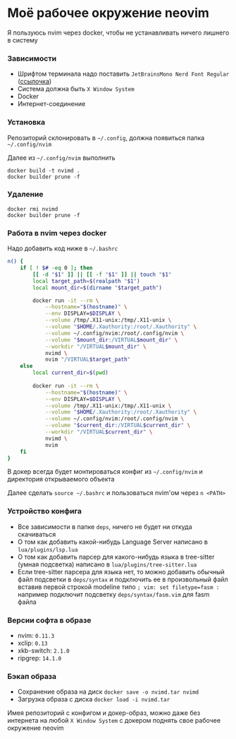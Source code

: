 # Моё рабочее окружение neovim

Я пользуюсь nvim через docker, чтобы не устанавливать ничего лишнего в систему

### Зависимости

- Шрифтом терминала надо поставить `JetBrainsMono Nerd Font Regular` ([ссылочка](https://www.nerdfonts.com/font-downloads))
- Система должна быть `X Window System`
- Docker
- Интернет-соединение

### Установка

Репозиторий склонировать в `~/.config`, должна появиться папка `~/.config/nvim`

Далее из `~/.config/nvim` выполнить

```
docker build -t nvimd .
docker builder prune -f
```

### Удаление 

```
docker rmi nvimd
docker builder prune -f
```

### Работа в nvim через docker

Надо добавить код ниже в `~/.bashrc`

```bash
n() {
    if [ ! $# -eq 0 ]; then
        [[ -d "$1" ]] || [[ -f "$1" ]] || touch "$1"
        local target_path=$(realpath "$1")
        local mount_dir=$(dirname "$target_path")

        docker run -it --rm \
            --hostname="$(hostname)" \
            --env DISPLAY=$DISPLAY \
            --volume /tmp/.X11-unix:/tmp/.X11-unix \
            --volume "$HOME/.Xauthority:/root/.Xauthority" \
            --volume ~/.config/nvim:/root/.config/nvim \
            --volume "$mount_dir:/VIRTUAL$mount_dir" \
            --workdir "/VIRTUAL$mount_dir" \
            nvimd \
            nvim "/VIRTUAL$target_path"
    else
        local current_dir=$(pwd)
        
        docker run -it --rm \
            --hostname="$(hostname)" \
            --env DISPLAY=$DISPLAY \
            --volume /tmp/.X11-unix:/tmp/.X11-unix \
            --volume "$HOME/.Xauthority:/root/.Xauthority" \
            --volume ~/.config/nvim:/root/.config/nvim \
            --volume "$current_dir:/VIRTUAL$current_dir" \
            --workdir "/VIRTUAL$current_dir" \
            nvimd \
            nvim
    fi
}
```

В докер всегда будет монтироваться конфиг из `~/.config/nvim` и директория открываемого объекта

Далее сделать `source ~/.bashrc` и пользоваться nvim'ом через `n <PATH>`

### Устройство конфига

- Все зависимости в папке `deps`, ничего не будет ни откуда скачиваться
- О том как добавить какой-нибудь Language Server написано в `lua/plugins/lsp.lua`
- О том как добавить парсер для какого-нибудь языка в tree-sitter (умная подсветка) написано в `lua/plugins/tree-sitter.lua`
- Если tree-sitter парсера для языка нет, то можно добавить обычный файл подсветки в `deps/syntax` и подключить ее в произвольный файл вставив первой строкой modeline типо `; vim: set filetype=fasm :` например подключит подсветку `deps/syntax/fasm.vim` для fasm файла

### Версии софта в образе

- nvim: `0.11.3`
- xclip: `0.13`
- xkb-switch: `2.1.0`
- ripgrep: `14.1.0`

### Бэкап образа

- Сохранение образа на диск `docker save -o nvimd.tar nvimd`
- Загрузка образа с диска `docker load -i nvimd.tar`

Имея репозиторий с конфигом и докер-образ, можно даже без интернета на любой `X Window System` с докером поднять свое рабочее окружение neovim 
